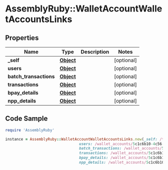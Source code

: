 # AssemblyRuby::WalletAccountWalletAccountsLinks

## Properties

Name | Type | Description | Notes
------------ | ------------- | ------------- | -------------
**_self** | [**Object**](.md) |  | [optional] 
**users** | [**Object**](.md) |  | [optional] 
**batch_transactions** | [**Object**](.md) |  | [optional] 
**transactions** | [**Object**](.md) |  | [optional] 
**bpay_details** | [**Object**](.md) |  | [optional] 
**npp_details** | [**Object**](.md) |  | [optional] 

## Code Sample

```ruby
require 'AssemblyRuby'

instance = AssemblyRuby::WalletAccountWalletAccountsLinks.new(_self: /transactions/aed45af0-6f63-0138-901c-0a58a9feac03/wallet_accounts,
                                 users: /wallet_accounts/5c1c6b10-4c56-0137-8cd7-0242ac110002/users,
                                 batch_transactions: /wallet_accounts/5c1c6b10-4c56-0137-8cd7-0242ac110002/batch_transactions,
                                 transactions: /wallet_accounts/5c1c6b10-4c56-0137-8cd7-0242ac110002/transactions,
                                 bpay_details: /wallet_accounts/5c1c6b10-4c56-0137-8cd7-0242ac110002/bpay_details,
                                 npp_details: /wallet_accounts/5c1c6b10-4c56-0137-8cd7-0242ac110002/npp_details)
```



